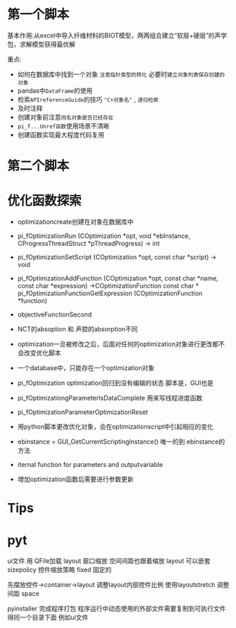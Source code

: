 # 第一个脚本
基本作用:从excel中导入纤维材料的BIOT模型，两两组合建立“软层+硬层”的声学包，求解模型获得最优解

重点:
+ 如何在数据库中找到一个对象 `注意指针类型的转化` 必要时`建立对象列表保存创建的对象` 
+ pandas中`DataFrame`的使用 
+ 检索`APIreferenceGuide`的技巧 `"C+对象名"` , `递归检索`
+ 及时注释
+ 创建对象前注意`同名对象是否已经存在`
+ `pi_f...Unref函数`使用场景不清晰
+ 创建函数实现最大程度代码复用

# 第二个脚本



# 优化函数探索
+ optimizationcreate创建在对象在数据库中
+ pi_fOptimizationRun (COptimization *opt, void *ebInstance, CProgressThreadStruct *pThreadProgress) -> int
 
+ pi_fOptimizationSetScript (COptimization *opt, const char *script)  -> void 
+ pi_fOptimizationAddFunction (COptimization *opt, const char *name, const char *expression) ->COptimizationFunction
  const char *  pi_fOptimizationFunctionGetExpression (COptimizationFunction *function) 
+ objectiveFunctionSecond 
+ NCT的absoption 和 声腔的absorption不同
+ optimization一旦被修改之后，后面对任何的optimization对象进行更改都不会改变优化脚本
+ 一个database中，只能存在一个optimization对象
+ pi_fOptimization optimization回归到没有编辑的状态 脚本是，GUI也是
+ pi_fOptimizationgParameterIsDataComplete 用来写线程进度函数
+ pi_fOptimizationParameterOptimizationReset
+ 用python脚本更改优化对象，会在optimizationscript中引起相应的变化
+ ebinstance = GUI_GetCurrentScriptingInstance() 唯一的到 ebinstance的方法
+ iternal function for parameters and outputvariable
+ 增加optimization函数后需要进行参数更新

# Tips



# pyt
ui文件 用 QFile加载
layout 窗口缩放 空间间距也跟着缩放 layout 可以嵌套
sizepolicy  控件缩放策略  fixed 固定的

先摆放控件->container->layout
调整layout内部控件比例 使用layoutstretch  调整间距 space

pyinstaller 完成程序打包  程序运行中动态使用的外部文件需要复制到可执行文件得同一个目录下面 例如ui文件